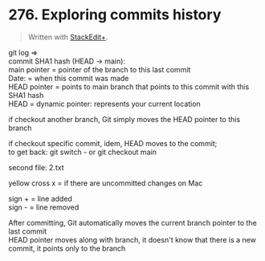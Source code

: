 # 276. Exploring commits history


> Written with [StackEdit+](https://stackedit.net/).


git log ⇒  
commit SHA1 hash (HEAD → main):  
main pointer = pointer of the branch to  this last commit  
Date: = when this commit was made  
HEAD pointer = points to main branch that points to this commit with this SHA1 hash  
HEAD = dynamic pointer: represents your current location

if checkout another branch, Git simply moves the HEAD pointer to this branch

if checkout specific commit, idem, HEAD moves to the commit;  
to get back: git switch - or git checkout main

second file: 2.txt

yellow cross x = if there are uncommitted changes on Mac

sign + = line added  
sign - = line removed

After committing, Git automatically moves the current branch pointer to the last commit  
HEAD pointer moves along with branch, it doesn't know that there is a new commit, it points only to the branch



















<!--stackedit_data:
eyJoaXN0b3J5IjpbLTE5MDE2NjI4NTEsLTIxMTIzMTI1ODIsNj
M4NDg3NDI0LC0xNjQyMzQwODYwLDE1MDAwMDQ1NzksLTczMDY5
NjcxMl19
-->
